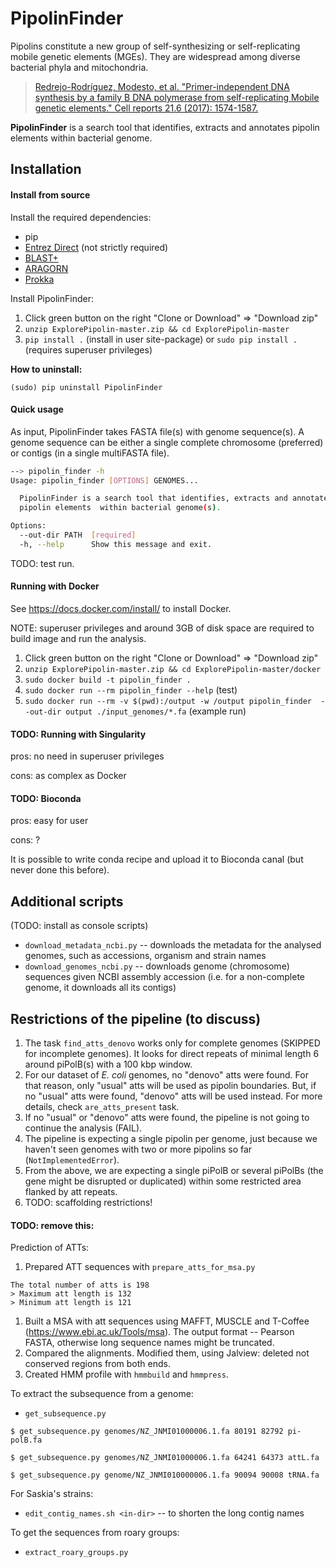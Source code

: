 # PipolinFinder

Pipolins constitute a new group of self-synthesizing or self-replicating 
mobile genetic elements (MGEs). They are widespread among diverse bacterial 
phyla and mitochondria.

> [Redrejo-Rodríguez, Modesto, et al. "Primer-independent DNA synthesis 
>by a family B DNA polymerase from self-replicating Mobile genetic elements." 
>Cell reports 21.6 (2017): 1574-1587.](https://doi.org/10.1016/j.celrep.2017.10.039)

 **PipolinFinder** is a search tool that identifies, extracts and annotates 
 pipolin elements within bacterial genome.

## Installation
#### Install from source
Install the required dependencies:
 * pip
 * [Entrez Direct](https://www.ncbi.nlm.nih.gov/books/NBK179288/) 
 (not strictly required)
 * [BLAST+](https://www.ncbi.nlm.nih.gov/books/NBK279690/)
 * [ARAGORN](https://github.com/TheSEED/aragorn)
 * [Prokka](https://github.com/tseemann/prokka)

Install PipolinFinder:

 1. Click green button on the right "Clone or Download" => "Download zip"
 1. `unzip ExplorePipolin-master.zip && cd ExplorePipolin-master`
 1. `pip install .` (install in user site-package) or
 `sudo pip install .` (requires superuser privileges)
 
**How to uninstall:**

`(sudo) pip uninstall PipolinFinder`

#### Quick usage

As input, PipolinFinder takes FASTA file(s) with genome sequence(s). 
A genome sequence can be either a single complete chromosome (preferred) 
or contigs (in a single multiFASTA file).

```bash
--> pipolin_finder -h
Usage: pipolin_finder [OPTIONS] GENOMES...

  PipolinFinder is a search tool that identifies, extracts and annotates
  pipolin elements  within bacterial genome(s).

Options:
  --out-dir PATH  [required]
  -h, --help      Show this message and exit.
```

TODO: test run.

#### Running with Docker

See https://docs.docker.com/install/ to install Docker.

NOTE: superuser privileges and around 3GB of disk space are required
to build image and run the analysis.

 1. Click green button on the right "Clone or Download" => "Download zip"
 1. `unzip ExplorePipolin-master.zip && cd ExplorePipolin-master/docker`
 1. `sudo docker build -t pipolin_finder .`
 1. `sudo docker run --rm pipolin_finder --help` (test)
 1. `sudo docker run --rm -v $(pwd):/output -w /output pipolin_finder 
 --out-dir output ./input_genomes/*.fa` (example run)

#### TODO: Running with Singularity
pros: no need in superuser privileges

cons: as complex as Docker

#### TODO: Bioconda
pros: easy for user

cons: ?

It is possible to write conda recipe and upload it to Bioconda canal
(but never done this before).

## Additional scripts

(TODO: install as console scripts)

 * `download_metadata_ncbi.py` -- downloads the metadata for the analysed 
 genomes, such as accessions, organism and strain names
 * `download_genomes_ncbi.py` -- downloads genome (chromosome) sequences 
 given NCBI assembly accession (i.e. for a non-complete genome, it 
 downloads all its contigs)

## Restrictions of the pipeline (to discuss)

 1. The task `find_atts_denovo` works only for complete genomes (SKIPPED for 
 incomplete genomes). It looks for direct repeats of minimal length 6
 around piPolB(s) with a 100 kbp window.
 1. For our dataset of *E. coli* genomes, no "denovo" atts were found. For that
 reason, only "usual" atts will be used as pipolin boundaries. But, if no 
 "usual" atts were found, "denovo" atts will be used instead. For more details, 
 check `are_atts_present` task.
 1. If no "usual" or "denovo" atts were found, the pipeline is not going to
 continue the analysis (FAIL).
 1. The pipeline is expecting a single pipolin per genome, just because 
 we haven't seen genomes with two or more pipolins so far 
 (`NotImplementedError`).
 1. From the above, we are expecting a single piPolB or several piPolBs 
 (the gene might be disrupted or duplicated) within some restricted area
 flanked by att repeats.
 1. TODO: scaffolding restrictions!

#### TODO: remove this:

Prediction of ATTs:

 1. Prepared ATT sequences with `prepare_atts_for_msa.py`
 ```
The total number of atts is 198
> Maximum att length is 132
> Minimum att length is 121
```
 1. Built a MSA with att sequences using MAFFT, MUSCLE
 and T-Coffee (https://www.ebi.ac.uk/Tools/msa). 
 The output format -- Pearson FASTA, otherwise long
 sequence names might be truncated.
 1. Compared the alignments. Modified them, using 
 Jalview: deleted not conserved regions from both ends.
 1. Created HMM profile with `hmmbuild` and `hmmpress`.


To extract the subsequence from a genome:
 * `get_subsequence.py`
 
 `$ get_subsequence.py genomes/NZ_JNMI01000006.1.fa 80191 82792 pi-polB.fa`
 
 `$ get_subsequence.py genomes/NZ_JNMI01000006.1.fa 64241 64373 attL.fa`

 `$ get_subsequence.py genome/NZ_JNMI010000006.1.fa 90094 90008 tRNA.fa`

 For Saskia's strains: 
 * `edit_contig_names.sh <in-dir>` -- to shorten the long contig names

To get the sequences from roary groups:
 * `extract_roary_groups.py`
